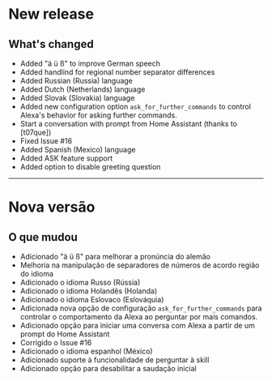 # New release

## What's changed
- Added "ä ü ß" to improve German speech
- Added handlind for regional number separator differences
- Added Russian (Russia) language
- Added Dutch (Netherlands) language
- Added Slovak (Slovakia) language
- Added new configuration option `ask_for_further_commands` to control Alexa's behavior for asking further commands.
- Start a conversation with prompt from Home Assistant (thanks to [t07que])
- Fixed Issue #16
- Added Spanish (Mexico) language
- Added ASK feature support
- Added option to disable greeting question

---

# Nova versão

## O que mudou
- Adicionado "ä ü ß" para melhorar a pronúncia do alemão
- Melhoria na manipulação de separadores de números de acordo região do idioma
- Adicionado o idioma Russo (Rússia)
- Adicionado o idioma Holandês (Holanda)
- Adicionado o idioma Eslovaco (Eslováquia)
- Adicionada nova opção de configuração `ask_for_further_commands` para controlar o comportamento da Alexa ao perguntar por mais comandos.
- Adicionado opção para iniciar uma conversa com Alexa a partir de um prompt do Home Assistant
- Corrigido o Issue #16
- Adicionado o idioma espanhol (México)
- Adicionado suporte à funcionalidade de perguntar à skill
- Adicionado opção para desabilitar a saudação inicial